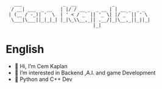 ```
   ___               _  __             _             
  / __| ___  _ __   | |/ / __ _  _ __ | | __ _  _ _  
 | (__ / -_)| '  \  | ' < / _` || '_ \| |/ _` || ' \ 
  \___|\___||_|_|_| |_|\_\\__,_|| .__/|_|\__,_||_||_|
                                |_|                  
```

# English

- 👋 Hi, I’m Cem Kaplan
- 👀 I’m interested in Backend ,A.I. and game Development
- 🌱 Python and C++ Dev
